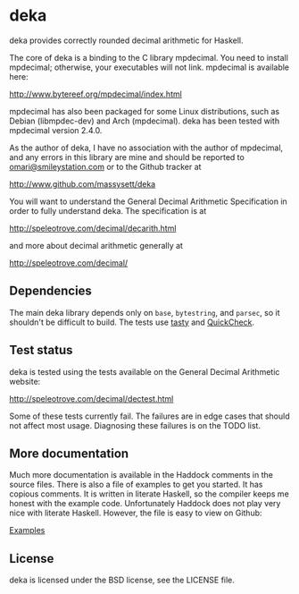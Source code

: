 # deka

deka provides correctly rounded decimal arithmetic for Haskell.

The core of deka is a binding to the C library mpdecimal.  You need
to install mpdecimal; otherwise, your executables will not link.
mpdecimal is available here:

http://www.bytereef.org/mpdecimal/index.html

mpdecimal has also been packaged for some Linux distributions, such
as Debian (libmpdec-dev) and Arch (mpdecimal).  deka has been tested
with mpdecimal version 2.4.0.

As the author of deka, I have no association with the author of
mpdecimal, and any errors in this library are mine and should be
reported to omari@smileystation.com or to the Github tracker at

http://www.github.com/massysett/deka

You will want to understand the General Decimal Arithmetic
Specification in order to fully understand deka.  The specification
is at

http://speleotrove.com/decimal/decarith.html

and more about decimal arithmetic generally at

http://speleotrove.com/decimal/

## Dependencies

The main deka library depends only on `base`, `bytestring`, and
`parsec`, so it shouldn't be difficult to build.  The tests use
[tasty](http://documentup.com/feuerbach/tasty) and
[QuickCheck](http://hackage.haskell.org/package/QuickCheck).

## Test status

deka is tested using the tests available on the General Decimal
Arithmetic website:

http://speleotrove.com/decimal/dectest.html

Some of these tests currently fail.  The failures are in edge cases
that should not affect most usage.  Diagnosing these failures is on
the TODO list.

## More documentation

Much more documentation is available in the Haddock comments in the
source files.  There is also a file of examples to get you started.
It has copious comments.  It is written in literate Haskell, so the
compiler keeps me honest with the example code.  Unfortunately
Haddock does not play very nice with literate Haskell.  However, the
file is easy to view on Github:

[Examples](lib/Data/Deka/Docs/Examples.lhs)

## License

deka is licensed under the BSD license, see the LICENSE file.

